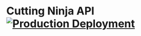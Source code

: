 # Cutting Ninja API [![Production Deployment](https://github.com/MariachiBear/cutting-ninja-api/actions/workflows/production_deployment.yml/badge.svg)](https://github.com/MariachiBear/cutting-ninja-api/actions/workflows/production_deployment.yml)
